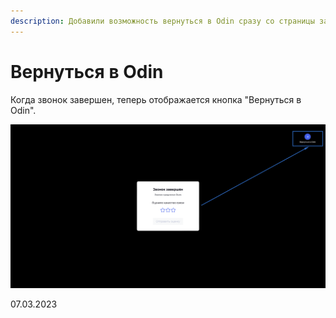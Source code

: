 ```yaml
---
description: Добавили возможность вернуться в Odin сразу со страницы завершения видеозвонка
---
```


# Вернуться в Odin

Когда звонок завершен, теперь отображается кнопка "Вернуться в Odin".

![](<../../.gitbook/assets/image (10) (3) (2).png>)

07.03.2023
